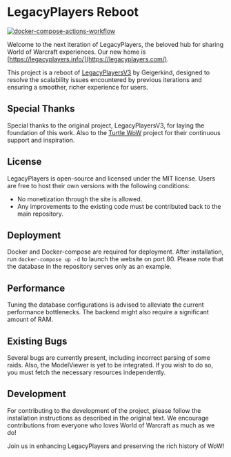 # LegacyPlayers Reboot
[![docker-compose-actions-workflow](https://github.com/YamaYAML/LegacyPlayersV4/actions/workflows/build.yml/badge.svg?branch=main)](https://github.com/YamaYAML/LegacyPlayersV4/actions/workflows/build.yml)

Welcome to the next iteration of LegacyPlayers, the beloved hub for sharing World of Warcraft experiences. Our new home is [https://legacyplayers.info/](https://legacyplayers.com/).

This project is a reboot of [LegacyPlayersV3](https://github.com/Geigerkind/LegacyPlayersV3) by Geigerkind, designed to resolve the scalability issues encountered by previous iterations and ensuring a smoother, richer experience for users.

## Special Thanks

Special thanks to the original project, LegacyPlayersV3, for laying the foundation of this work. Also to the [Turtle WoW](https://turtle-wow.org/) project for their continuous support and inspiration.

## License

LegacyPlayers is open-source and licensed under the MIT license. Users are free to host their own versions with the following conditions:

- No monetization through the site is allowed.
- Any improvements to the existing code must be contributed back to the main repository.

## Deployment

Docker and Docker-compose are required for deployment. After installation, run `docker-compose up -d` to launch the website on port 80. Please note that the database in the repository serves only as an example.

## Performance

Tuning the database configurations is advised to alleviate the current performance bottlenecks. The backend might also require a significant amount of RAM.

## Existing Bugs

Several bugs are currently present, including incorrect parsing of some raids. Also, the ModelViewer is yet to be integrated. If you wish to do so, you must fetch the necessary resources independently.

## Development

For contributing to the development of the project, please follow the installation instructions as described in the original text. We encourage contributions from everyone who loves World of Warcraft as much as we do!

Join us in enhancing LegacyPlayers and preserving the rich history of WoW!
